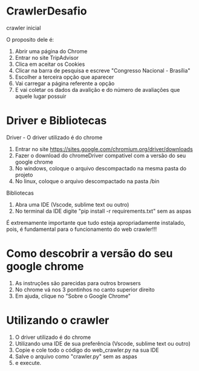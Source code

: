 # CrawlerDesafio
crawler inicial
 
 O proposito dele é:
 
  1. Abrir uma página do Chrome
  2. Entrar no site TripAdvisor
  3. Clica em aceitar os Cookies
  4. Clicar na barra de pesquisa e escreve "Congresso Nacional - Brasília"
  5. Escolher a terceira opção que aparecer
  6. Vai carregar a página referente a opção
  7. E vai coletar os dados da avalição e do número de avaliações que aquele lugar possuir

# Driver e Bibliotecas
Driver - O driver utilizado é do chrome
  1. Entrar no site https://sites.google.com/chromium.org/driver/downloads
  2. Fazer o download do chromeDriver compativel com a versão do seu google chrome
  3. No windows, coloque o arquivo descompactado na mesma pasta do projeto
  4. No linux, coloque o arquivo descompactado na pasta /bin

Bibliotecas
  1. Abra uma IDE (Vscode, sublime text ou outro)
  2. No terminal da IDE digite "pip install -r requirements.txt" sem as aspas

É extremamente importante que tudo esteja apropriadamente instalado, pois, é fundamental para o funcionamento do web crawler!!!

# Como descobrir a versão do seu google chrome

   1. As instruções são parecidas para outros browsers
   2. No chrome vá nos 3 pontinhos no canto superior direito
   3. Em ajuda, clique no "Sobre o Google Chrome"
    
# Utilizando o crawler
   1. O driver utilizado é do chrome
   2. Utilizando uma IDE de sua preferência (Vscode, sublime text ou outro)
   3. Copie e cole todo o código do web_crawler.py na sua IDE
   4. Salve o arquivo como "crawler.py" sem as aspas
   5. e execute.

